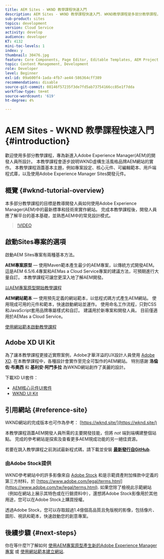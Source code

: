 ```yaml
---
title: AEM Sites - WKND 教學課程快速入門
description: AEM Sites - WKND 教學課程快速入門. WKND教學課程是多部分教學課程，專為剛接觸Adobe Experience Manager的開發人員所設計。 本教學課程會逐步說明虛擬生活風格品牌WKND的AEM網站實作。 本教學課程涵蓋基本主題，例如專案設定、主要原型、核心元件、可編輯範本、用戶端程式庫和元件開發。
sub-product: sites
topics: development
version: Cloud Service
activity: develop
audience: developer
KT: 4132
mini-toc-levels: 1
index: y
thumbnail: 30476.jpg
feature: Core Components, Page Editor, Editable Templates, AEM Project Archetype
topic: Content Management, Development
role: Developer
level: Beginner
exl-id: 09a600f4-1ada-4fb7-ae44-586364cff389
recommendations: disable
source-git-commit: 08146f57235f3de7fd5ab73754166cc85e1f7dda
workflow-type: tm+mt
source-wordcount: '619'
ht-degree: 4%

---
```


# AEM Sites - WKND 教學課程快速入門 {#introduction}

歡迎使用多部分教學課程，專為新進入Adobe Experience Manager(AEM)的開發人員所設計。 本教學課程會逐步說明WKND虛構生活風格品牌AEM網站的實作。 本教學課程涵蓋基本主題，例如專案設定、核心元件、可編輯範本、用戶端程式庫，以及使用Adobe Experience Manager Sites開發元件。

## 概覽 {#wknd-tutorial-overview}

本多部分教學課程的目標是教導開發人員如何使用Adobe Experience Manager(AEM)中的最新標準和技術來實作網站。 完成本教學課程後，開發人員應了解平台的基本基礎，並熟悉AEM中的常見設計模式。

>[!VIDEO](https://video.tv.adobe.com/v/30476?quality=12&learn=on)

## 啟動Sites專案的選項

啟動AEM Sites專案有兩種基本方法。

**AEM專案原型**  — 使用Maven範本產生最少的AEM專案，以傳統方式開發AEM。 這是AEM 6.5/6.4專案和AEMas a Cloud Service專案的建議方法，可預期進行大量自訂。 本教學課程可讓您更深入地了解AEM開發。

[以AEM專案原型開始教學課程](./project-archetype/overview.md)

**AEM網站範本**  — 使用預先定義的網站範本，以低程式碼方式產生AEM網站。 使用現成可用的元件和範本，快速啟動網站並運作。 使用命名工作流程，只對CSS和JavaScript套用品牌專屬樣式和自訂。 建議用於新專案和開發人員。 目前僅適用於AEMas a Cloud Service。

[使用網站範本啟動教學課程](./site-template/create-site.md)

## Adobe XD UI Kit

為了讓本教學課程更接近實際案例，Adobe才華洋溢的UX設計人員使用 [Adobe XD](https://www.adobe.com/products/xd.html). 在本教學課程中，各種設計會實作至完全可製作的AEM網站。 特別感謝 **洛倫佐·布奧西** 和 **基利安·阿門多拉** 為WKND網站創作了美麗的設計。

下載XD UI套件：

* [AEM核心元件UI套件](assets/overview/AEM-CoreComponents-UI-Kit.xd)
* [WKND UI Kit](https://github.com/adobe/aem-guides-wknd/releases/download/aem-guides-wknd-0.0.2/AEM_UI-kit-WKND.xd)

## 引用網站 {#reference-site}

WKND網站的完成版本也可作為參考： [https://wknd.site/](https://wknd.site/)

本教學課程涵蓋AEM開發人員所需的主要開發技能，但將 *not* 端到端構建整個站點。 完成的參考網站是探索及查看更多AEM現成功能的另一絕佳資源。

若要在跳入教學課程之前測試最新程式碼，請下載並安裝 **[最新發行自GitHub](https://github.com/adobe/aem-guides-wknd/releases/latest)**.

### 由Adobe Stock提供

WKND參考網站中的許多影像來自 [Adobe Stock](https://stock.adobe.com/) 和是示範資產附加條款中定義的第三方材料，於 [https://www.adobe.com/legal/terms.html](https://www.adobe.com/tw/legal/terms.html). 如果您除了檢視此示範網站（例如在網站上展示其特色或在行銷資料中），還想將Adobe Stock影像用於其他用途，您可以在Adobe Stock上購買授權。

透過Adobe Stock，您可以存取超過1.4億個高品質且免版稅的影像，包括像片、圖形、視訊和範本，快速啟動您的創意專案。

## 後續步驟 {#next-steps}

你在等什麼?!了解如何 [使用AEM專案原型產生新的Adobe Experience Manager專案](./project-archetype/overview.md) 或 [使用網站範本建立網站](./site-template/create-site.md).

